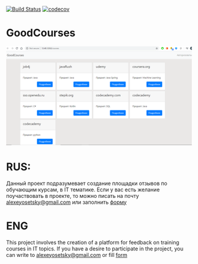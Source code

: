 [![Build Status](https://travis-ci.org/AlexeyOs/GoodCourses.svg?branch=master)](https://travis-ci.org/AlexeyOs/GoodCourses)
[![codecov](https://codecov.io/gh/AlexeyOs/GoodCourses/branch/master/graph/badge.svg)](https://codecov.io/gh/AlexeyOs/GoodCourses)

# GoodCourses

![Interface](img/interface.png)

# RUS:
Данный проект подразумевает создание площадки отзывов по обучающим курсам, в IT тематике.
Если у вас есть желание поучаствовать в проекте, то можно писать на почту alexeyosetsky@gmail.com
или заполнить [форму](https://docs.google.com/forms/d/e/1FAIpQLSe2zr8IqOWeX15cT0z54eHukAr103M6Dk9ns5lb_vrmj3Vw5A/viewform?fbzx=9207840785301527542)

# ENG
This project involves the creation of a platform for feedback on training courses in IT topics.
If you have a desire to participate in the project, you can write to alexeyosetsky@gmail.com
or fill [form](https://docs.google.com/forms/d/e/1FAIpQLSeCFOVM58BFpnGzUEBD0ZlkUl7-9wFrBj73IygYvd-xQdR4yQ/viewform)


